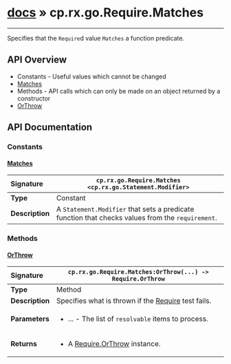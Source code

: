 # [docs](index.md) » cp.rx.go.Require.Matches
---

Specifies that the `Require`d value `Matches` a function predicate.

## API Overview
* Constants - Useful values which cannot be changed
 * [Matches](#matches)
* Methods - API calls which can only be made on an object returned by a constructor
 * [OrThrow](#orthrow)

## API Documentation

### Constants

#### [Matches](#matches)
| <span style="float: left;">**Signature**</span> | <span style="float: left;">`cp.rx.go.Require.Matches <cp.rx.go.Statement.Modifier>` </span>                                                          |
| -----------------------------------------------------|---------------------------------------------------------------------------------------------------------|
| **Type**                                             | Constant |
| **Description**                                      | A `Statement.Modifier` that sets a predicate function that checks values from the `requirement`. |

### Methods

#### [OrThrow](#orthrow)
| <span style="float: left;">**Signature**</span> | <span style="float: left;">`cp.rx.go.Require.Matches:OrThrow(...) -> Require.OrThrow` </span>                                                          |
| -----------------------------------------------------|---------------------------------------------------------------------------------------------------------|
| **Type**                                             | Method |
| **Description**                                      | Specifies what is thrown if the [Require](cp.rx.go.Require.md) test fails. |
| **Parameters**                                       | <ul><li>...  - The list of <code>resolvable</code> items to process.</li></ul> |
| **Returns**                                          | <ul><li>A <a href="cp.rx.go.Require.OrThrow.md">Require.OrThrow</a> instance.</li></ul> |

